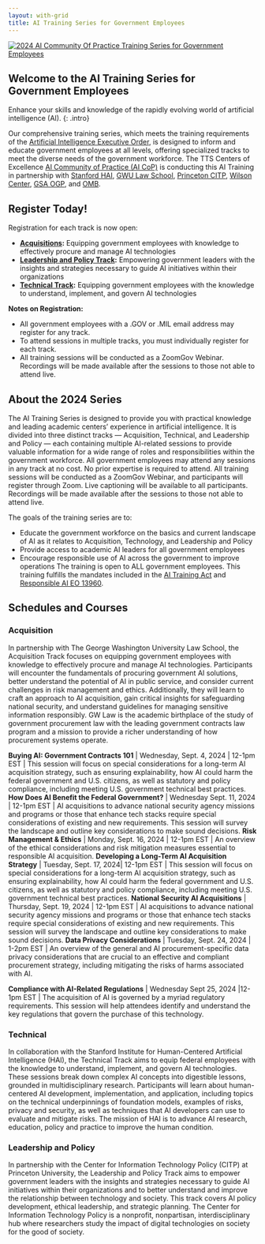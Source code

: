 ```yaml
---
layout: with-grid
title: AI Training Series for Government Employees
---
```

<a href="{{site.baseurl}}/images/2024AITrainingSeriesLogo.png" target="_blank" rel="noopener noreferrer">
<img src="{{site.baseurl}}/images/2024AITrainingSeriesLogo.png" alt="2024 AI Community Of Practice Training Series for Government Employees"></a>

## Welcome to the AI Training Series for Government Employees
Enhance your skills and knowledge of the rapidly evolving world of artificial intelligence (AI).
{: .intro} 

Our comprehensive training series, which meets the training requirements of the [Artificial Intelligence Executive Order](https://www.whitehouse.gov/briefing-room/presidential-actions/2023/10/30/executive-order-on-the-safe-secure-and-trustworthy-development-and-use-of-artificial-intelligence/), is designed to inform and educate government employees at all levels, offering specialized tracks to meet the diverse needs of the government workforce. The TTS Centers of Excellence [AI Community of Practice (AI CoP)](https://coe.gsa.gov/communities/ai.html) is conducting this AI Training in partnership with [Stanford HAI](https://hai.stanford.edu/), [GWU Law School](https://www.law.gwu.edu/), [Princeton CITP](https://citp.princeton.edu/), [Wilson Center](https://www.wilsoncenter.org/), [GSA OGP](https://www.gsa.gov/about-us/organization/office-of-governmentwide-policy), and [OMB](https://www.whitehouse.gov/omb/). 

## Register Today!

Registration for each track is now open: 
* **[Acquisitions](https://gsa.zoomgov.com/webinar/register/WN_rIQTaru0ROStaQcHHQQ-8A):** Equipping government employees with knowledge to effectively procure and manage AI technologies
* **[Leadership and Policy Track](https://gsa.zoomgov.com/webinar/register/WN_HqXAmCa6T1ePgxJATAiWrA):** Empowering government leaders with the insights and strategies necessary to guide AI initiatives within their organizations
* **[Technical Track](https://gsa.zoomgov.com/webinar/register/WN_rZvY9jHIRv-7tTCwUNQSsA):** Equipping government employees with the knowledge to understand, implement, and govern AI technologies 

**Notes on Registration:**
*  All government employees with a .GOV or .MIL email address may register for any track.
*  To attend sessions in multiple tracks, you must individually register for each track.
*  All training sessions will be conducted as a ZoomGov Webinar. Recordings will be made available after the sessions to those not able to attend live.
    
## About the 2024 Series
The AI Training Series is designed to provide you with practical knowledge and leading academic centers’ experience in artificial intelligence. It is divided into three distinct tracks — Acquisition, Technical, and Leadership and Policy — each containing multiple AI-related sessions to provide valuable information for a wide range of roles and responsibilities within the government workforce. All government employees may attend any sessions in any track at no cost. No prior expertise is required to attend. All training sessions will be conducted as a ZoomGov Webinar, and participants will register through Zoom. Live captioning will be available to all participants. Recordings will be made available after the sessions to those not able to attend live.  

The goals of the training series are to:
* Educate the government workforce on the basics and current landscape of AI as it relates to Acquisition, Technology, and Leadership and Policy
* Provide access to academic AI leaders for all government employees
* Encourage responsible use of AI across the government to improve operations
The training is open to ALL government employees. This training fulfills the mandates included in the [AI Training Act](https://www.congress.gov/117/plaws/publ207/PLAW-117publ207.pdf) and [Responsible AI EO 13960](https://www.federalregister.gov/documents/2020/12/08/2020-27065/promoting-the-use-of-trustworthy-artificial-intelligence-in-the-federal-government). 

 
## Schedules and Courses

### Acquisition
In partnership with The George Washington University Law School, the Acquisition Track focuses on equipping government employees with knowledge to effectively procure and manage AI technologies. Participants will encounter the fundamentals of procuring government AI solutions, better understand the potential of AI in public service, and consider current challenges in risk management and ethics. Additionally, they will learn to craft an approach to AI acquisition, gain critical insights for safeguarding national security, and understand guidelines for managing sensitive information responsibly. GW Law is the academic birthplace of the study of government procurement law with the leading government contracts law program and a mission to provide a richer understanding of how procurement systems operate.

**Buying AI: Government Contracts 101** | Wednesday, Sept. 4, 2024 | 12-1pm EST | This session will focus on special considerations for a long-term AI acquisition strategy, such as ensuring explainability, how AI could harm the federal government and U.S. citizens, as well as statutory and policy compliance, including meeting U.S. government technical best practices. 
**How Does AI Benefit the Federal Government?** | Wednesday Sept. 11, 2024 | 12-1pm EST | AI acquisitions to advance national security agency missions and programs or those that enhance tech stacks require special considerations of existing and new requirements. This session will survey the landscape and outline key considerations to make sound decisions.
**Risk Management & Ethics** | Monday, Sept. 16, 2024 | 12-1pm EST | An overview of the ethical considerations and risk mitigation measures essential to responsible AI acquisition.
**Developing a Long-Term AI Acquisition Strategy** | Tuesday, Sept. 17, 2024| 12-1pm EST | This session will focus on special considerations for a long-term AI acquisition strategy, such as ensuring explainability, how AI could harm the federal government and U.S. citizens, as well as statutory and policy compliance, including meeting U.S. government technical best practices. 
**National Security AI Acquisitions** | Thursday, Sept. 19, 2024 | 12-1pm EST | AI acquisitions to advance national security agency missions and programs or those that enhance tech stacks require special considerations of existing and new requirements. This session will survey the landscape and outline key considerations to make sound decisions.
**Data Privacy Considerations** | Tuesday, Sept. 24, 2024 | 1-2pm EST | An overview of the general and AI procurement-specific data privacy considerations that are crucial to an effective and compliant procurement strategy, including mitigating the risks of harms associated with AI.

**Compliance with AI-Related Regulations** | Wednesday Sept 25, 2024 |12-1pm EST | The acquisition of AI is governed by a myriad regulatory requirements. This session will help attendees identify and understand the key regulations that govern the purchase of this technology.

### Technical
In collaboration with the Stanford Institute for Human-Centered Artificial Intelligence (HAI), the Technical Track aims to equip federal employees with the knowledge to understand, implement, and govern AI technologies. These sessions break down complex AI concepts into digestible lessons, grounded in multidisciplinary research. Participants will learn about human-centered AI development, implementation, and application, including topics on the technical underpinnings of foundation models, examples of risks, privacy and security, as well as techniques that AI developers can use to evaluate and mitigate risks. The mission of HAI is to advance AI research, education, policy and practice to improve the human condition.

### Leadership and Policy
In partnership with the Center for Information Technology Policy (CITP) at Princeton University, the Leadership and Policy Track aims to empower government leaders with the insights and strategies necessary to guide AI initiatives within their organizations and to better understand and improve the relationship between technology and society. This track covers AI policy development, ethical leadership, and strategic planning. The Center for Information Technology Policy is a nonprofit, nonpartisan, interdisciplinary hub where researchers study the impact of digital technologies on society for the good of society.


